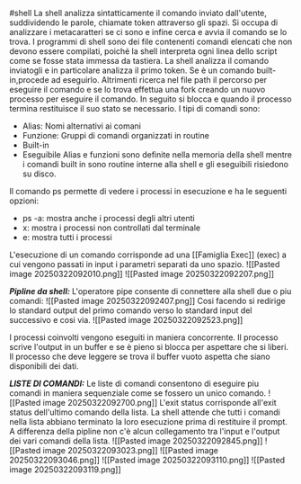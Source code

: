 #shell 
La shell analizza sintatticamente il comando inviato dall'utente, suddividendo le parole, chiamate token attraverso gli spazi. Si occupa di analizzare i metacaratteri se ci sono e infine cerca e avvia il comando se lo trova. I programmi di shell sono dei file contenenti comandi elencati che non devono essere compilati, poiché la shell interpreta ogni linea dello script come se fosse stata immessa da tastiera.
La shell analizza il comando inviatogli e in particolare analizza il primo token. Se è un comando built-in,procede ad eseguirlo. Altrimenti ricerca nel file path il percorso per eseguire il comando e se lo trova effettua una fork creando un nuovo processo per eseguire il comando. In seguito si blocca e quando il processo termina restituisce il suo stato se necessario.
I tipi di comandi sono:
 - Alias: Nomi alternativi ai comani
 - Funzione: Gruppi di comandi organizzati in routine
 - Built-in
 - Eseguibile
 Alias e funzioni sono definite nella memoria della shell mentre i comandi built in sono routine interne alla shell e gli eseguibili risiedono su disco.

Il comando ps permette di vedere i processi in esecuzione e ha le seguenti opzioni:
- ps -a: mostra anche i processi degli altri utenti
- x: mostra i processi non controllati dal terminale
- e: mostra tutti i processi

L'esecuzione di un comando corrisponde ad una [[Famiglia Exec]] (exec) a cui vengono passati in input i parametri separati da uno spazio.
![[Pasted image 20250322092010.png]]
![[Pasted image 20250322092207.png]]

***Pipline da shell:***
L'operatore pipe consente di connettere alla shell due o piu comandi:
![[Pasted image 20250322092407.png]]
Cosi facendo si redirige lo standard output del primo comando verso lo standard input del successivo e cosi via.
![[Pasted image 20250322092523.png]]

I processi coinvolti vengono eseguiti in maniera concorrente. Il processo scrive l'output in un buffer e se è pieno si blocca per aspettare che si liberi. Il processo che deve leggere se trova il buffer vuoto aspetta che siano disponibili dei dati.

***LISTE DI COMANDI:***
Le liste di comandi consentono di eseguire piu comandi in maniera sequenziale come se fossero un unico comando.
![[Pasted image 20250322092700.png]]
L'exit status corrisponde all'exit status dell'ultimo comando della lista.
La shell attende che tutti i comandi nella lista abbiano terminato la loro esecuzione prima di restituire il prompt.
A differenza della pipline non c'è alcun collegamento tra l'input e l'output dei vari comandi della lista.
![[Pasted image 20250322092845.png]]
![[Pasted image 20250322093023.png]]
![[Pasted image 20250322093046.png]]
![[Pasted image 20250322093110.png]]
![[Pasted image 20250322093119.png]]
